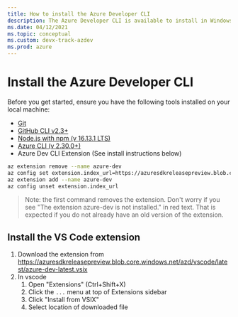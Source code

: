 ```yaml
---
title: How to install the Azure Developer CLI
description: The Azure Developer CLI is available to install in Windows, macOS and Linux environments.
ms.date: 04/12/2021
ms.topic: conceptual
ms.custom: devx-track-azdev
ms.prod: azure
---
```

# Install the Azure Developer CLI

Before you get started, ensure you have the following tools installed on your local machine:

- [Git](https://git-scm.com/)
- [GitHub CLI v2.3+](https://github.com/cli/cli)
- [Node.js with npm (v 16.13.1 LTS)](https://nodejs.org/)
- [Azure CLI (v 2.30.0+)](https://docs.microsoft.com/cli/azure/install-azure-cli)
- Azure Dev CLI Extension (See install instructions below)

```bash
az extension remove --name azure-dev
az config set extension.index_url=https://azuresdkreleasepreview.blob.core.windows.net/azd/whl/latest/index.json
az extension add --name azure-dev
az config unset extension.index_url
```

> Note: the first command removes the extension. Don't worry if you see "The extension azure-dev is not installed." in red text. That is expected if you do not already have an old version of the extension.

## Install the VS Code extension 

1. Download the extension from https://azuresdkreleasepreview.blob.core.windows.net/azd/vscode/latest/azure-dev-latest.vsix
2. In vscode
    1. Open "Extensions" (Ctrl+Shift+X)
    2. Click the `...` menu at top of Extensions sidebar
    3. Click "Install from VSIX"
    4. Select location of downloaded file

